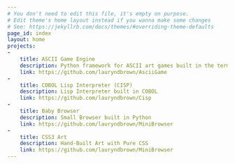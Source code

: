 ```yaml
---
# You don't need to edit this file, it's empty on purpose.
# Edit theme's home layout instead if you wanna make some changes
# See: https://jekyllrb.com/docs/themes/#overriding-theme-defaults
page_id: index
layout: home
projects:
- 
    title: ASCII Game Engine
    description: Python framework for ASCII art games built in the terminal.
    link: https://github.com/lauryndbrown/AsciiGame
-
    title: COBOL Lisp Interpreter (CISP)
    description: Lisp Interpreter built in COBOL
    link: https://github.com/lauryndbrown/Cisp
-
    title: Baby Browser
    description: Small Browser built in Python
    link: https://github.com/lauryndbrown/MiniBrowser
-
    title: CSS3 Art
    description: Hand-Built Art with Pure CSS
    link: https://github.com/lauryndbrown/MiniBrowser
---
```


